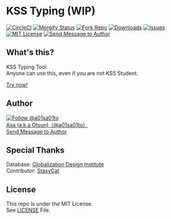 # KSS Typing (WIP)

[![CircleCI](https://circleci.com/gh/a01sa01to/KSS-Typing.svg?style=svg)](https://circleci.com/gh/a01sa01to/KSS-Typing) [![Mergify Status](https://img.shields.io/endpoint.svg?url=https://gh.mergify.io/badges/a01sa01to/KSS-Typing&style=flat)](https://mergify.io) [![Fork Repo](https://img.shields.io/github/forks/a01sa01to/KSS-Typing?style=social&maxAge=3600)](https://github.com/a01sa01to/KSS-Typing/fork) [![Downloads](https://img.shields.io/github/downloads/a01sa01to/KSS-Typing/total?maxAge=3600, "Download")](https://github.com/a01sa01to/KSS-Typing/releases) [![Issues](https://img.shields.io/github/issues/a01sa01to/KSS-Typing?maxAge=3600, "Issues")](https://github.com/a01sa01to/KSS-Typing/issues) [![MIT License](https://img.shields.io/github/license/a01sa01to/KSS-Typing?maxAge=3600, "License")](https://github.com/a01sa01to/KSS-Typing/blob/master/LICENSE) [![Send Message to Author](https://img.shields.io/static/v1?style=flat&logo=twitter&label=Message&color=1da1f2&link=https%3A%2F%2Ftwitter.com%2Fmessages%2Fcompose%3Frecipient_id%3D4273512934&link=https%3A%2F%2Ftwitter.com%2Fmessages%2Fcompose%3Frecipient_id%3D4273512934&message=%40a01sa01to&maxAge=3600, "Send Message to Author")](https://twitter.com/messages/compose?recipient_id=4273512934)<br>

## What's this?

KSS Typing Tool.<br>
Anyone can use this, even if you are not KSS Student.

[Try now!](https://repos.a01sa01to.com/KSS-Typing/)


## Author

[![Follow @a01sa01to](https://img.shields.io/twitter/follow/a01sa01to?label=Follow&style=social&maxAge=3600, "Follow")](https://twitter.com/intent/follow?screen_name=a01sa01to)<br>
[Asa (a.k.a Otsun)（@a01sa01to）](https://twitter.com/a01sa01to)<br>
[Send Message to Author](https://twitter.com/messages/compose?recipient_id=4273512934)

## Special Thanks

Database: [Globalization Design Institute](https://progeigo.org/learning/essential-words-600-plus/)<br>
Contributor: [StasyCat](https://github.com/StasyCat)

## License

This repo is under the MIT License.<br>
See [LICENSE](https://github.com/a01sa01to/KSS-Typing/blob/master/LICENSE) File.
